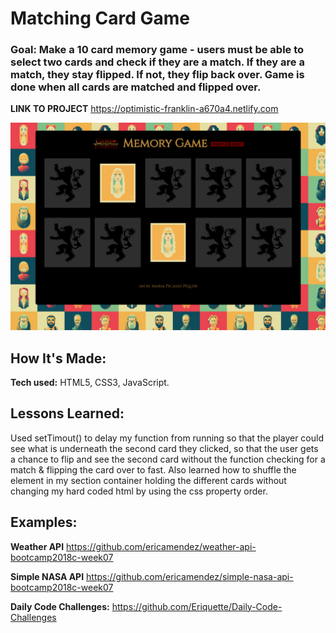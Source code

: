 # Matching Card Game

### Goal: Make a 10 card memory game - users must be able to select two cards and check if they are a match. If they are a match, they stay flipped. If not, they flip back over. Game is done when all cards are matched and flipped over.

**LINK TO PROJECT** https://optimistic-franklin-a670a4.netlify.com

![alt tag](screen.png)

## How It's Made:

**Tech used:** HTML5, CSS3, JavaScript.

## Lessons Learned:
Used setTimout() to delay my function from running so that the player could see what is underneath the second card they clicked, so that the user gets a chance to flip and see the second card without the function checking for a match & flipping the card over to fast. Also learned how to shuffle the element in my section container holding the different cards without changing my hard coded html by using the css property order.

## Examples:

**Weather API** https://github.com/ericamendez/weather-api-bootcamp2018c-week07

**Simple NASA API** https://github.com/ericamendez/simple-nasa-api-bootcamp2018c-week07

**Daily Code Challenges:** https://github.com/Eriquette/Daily-Code-Challenges
